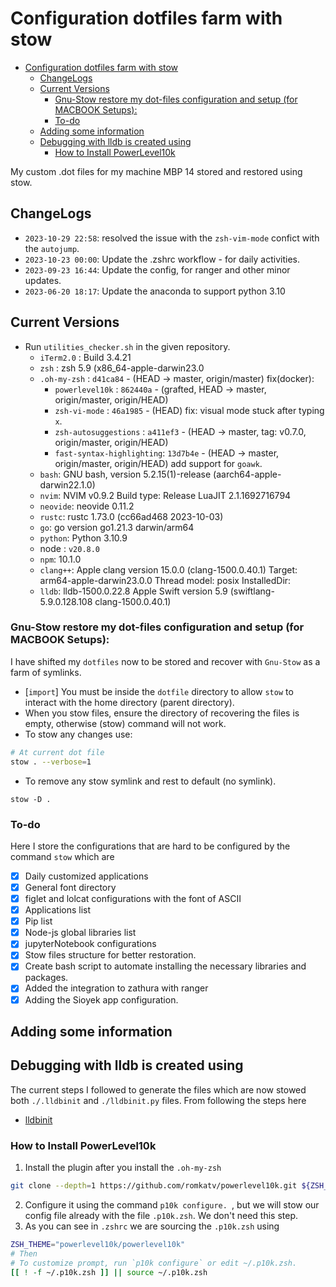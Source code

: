 # Configuration dotfiles farm with stow

<!-- vim-markdown-toc GitLab -->

* [Configuration dotfiles farm with stow](#configuration-dotfiles-farm-with-stow)
    * [ChangeLogs](#changelogs)
    * [Current Versions](#current-versions)
        * [Gnu-Stow restore my dot-files configuration and setup (for MACBOOK Setups):](#gnu-stow-restore-my-dot-files-configuration-and-setup-for-macbook-setups)
        * [To-do](#to-do)
    * [Adding some information](#adding-some-information)
    * [Debugging with lldb is created using](#debugging-with-lldb-is-created-using)
        * [How to Install PowerLevel10k](#how-to-install-powerlevel10k)

<!-- vim-markdown-toc -->


My custom .dot files for my machine MBP 14 stored and restored using stow.

## ChangeLogs

- `2023-10-29 22:58`: resolved the issue with the `zsh-vim-mode` confict with the `autojump`.
- `2023-10-23 00:00`: Update the .zshrc workflow - for daily activities.
- `2023-09-23 16:44`: Update the config, for ranger and other minor updates.
- `2023-06-20 18:17`: Update the anaconda to support python 3.10

## Current Versions

- Run `utilities_checker.sh` in the given repository.
  - `iTerm2.0` : Build 3.4.21
  - `zsh` : zsh 5.9 (x86_64-apple-darwin23.0
  - `.oh-my-zsh` : `d41ca84` - (HEAD -> master, origin/master) fix(docker):
    - `powerlevel10k` : `862440a` - (grafted, HEAD -> master, origin/master, origin/HEAD)
    - `zsh-vi-mode` : `46a1985` - (HEAD) fix: visual mode stuck after typing `x`.
    - `zsh-autosuggestions` : `a411ef3` - (HEAD -> master, tag: v0.7.0, origin/master, origin/HEAD)
    - `fast-syntax-highlighting`: `13d7b4e` - (HEAD -> master, origin/master, origin/HEAD) add support for `goawk`.
  - `bash`: GNU bash, version 5.2.15(1)-release (aarch64-apple-darwin22.1.0)
  - `nvim`: NVIM v0.9.2 Build type: Release LuaJIT 2.1.1692716794
  - `neovide`: neovide 0.11.2
  - `rustc`: rustc 1.73.0 (cc66ad468 2023-10-03)
  - `go`: go version go1.21.3 darwin/arm64
  - `python`: Python 3.10.9
  - node : `v20.8.0`
  - `npm`: 10.1.0
  - `clang++`: Apple clang version 15.0.0 (clang-1500.0.40.1) Target: arm64-apple-darwin23.0.0 Thread model: posix InstalledDir:
  - `lldb`: lldb-1500.0.22.8 Apple Swift version 5.9 (swiftlang-5.9.0.128.108 clang-1500.0.40.1)

### Gnu-Stow restore my dot-files configuration and setup (for MACBOOK Setups):

I have shifted my `dotfiles` now to be stored and recover with `Gnu-Stow` as a
farm of symlinks.

- [`import`] You must be inside the `dotfile` directory to allow `stow` to
  interact with the home directory (parent directory).
- When you stow files, ensure the directory of recovering the files is empty,
  otherwise (stow) command will not work.
- To stow any changes use:

```sh
# At current dot file
stow . --verbose=1
```

- To remove any stow symlink and rest to default (no symlink).

```
stow -D .
```

### To-do

Here I store the configurations that are hard to be configured by the command `stow` which are

- [x] Daily customized applications
- [x] General font directory
- [x] figlet and lolcat configurations with the font of ASCII
- [x] Applications list
- [x] Pip list
- [x] Node-js global libraries list
- [x] jupyterNotebook configurations
- [x] Stow files structure for better restoration.
- [x] Create bash script to automate installing the necessary libraries and packages.
- [x] Added the integration to zathura with ranger
- [x] Adding the Sioyek app configuration.

## Adding some information

## Debugging with lldb is created using

The current steps I followed to generate the files which are now stowed both
`./.lldbinit` and `./lldbinit.py` files. From following the steps here

- [lldbinit](https://github.com/gdbinit/lldbinit)

### How to Install PowerLevel10k

1. Install the plugin after you install the `.oh-my-zsh`

```sh
git clone --depth=1 https://github.com/romkatv/powerlevel10k.git ${ZSH_CUSTOM:-$HOME/.oh-my-zsh/custom}/themes/powerlevel10k
```

2. Configure it using the command `p10k configure. `, but we will stow our config file already with the file `.p10k.zsh`. We don't need this step.
3. As you can see in `.zshrc` we are sourcing the `.p10k.zsh` using

```sh
ZSH_THEME="powerlevel10k/powerlevel10k"
# Then
# To customize prompt, run `p10k configure` or edit ~/.p10k.zsh.
[[ ! -f ~/.p10k.zsh ]] || source ~/.p10k.zsh

```
